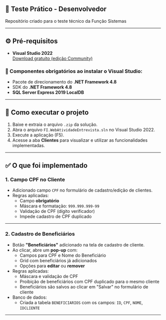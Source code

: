 ## 🧪 Teste Prático - Desenvolvedor

Repositório criado para o teste técnico da Função Sistemas

---

## ⚙️ Pré-requisitos

- **Visual Studio 2022**  
  [Download gratuito (edição Community)](https://visualstudio.microsoft.com/pt-br/downloads/)

### 🔧 Componentes obrigatórios ao instalar o Visual Studio:

- Pacote de direcionamento do **.NET Framework 4.8**
- SDK do **.NET Framework 4.8**
- **SQL Server Express 2019 LocalDB**

---

## 🚀 Como executar o projeto

1. Baixe e extraia o arquivo `.zip` da solução.
2. Abra o arquivo `FI.WebAtividadeEntrevista.sln` no Visual Studio 2022.
3. Execute a aplicação (F5).
4. Acesse a aba **Clientes** para visualizar e utilizar as funcionalidades implementadas.

---

## ✅ O que foi implementado

### 1. Campo CPF no Cliente

- Adicionado campo `CPF` no formulário de cadastro/edição de clientes.
- Regras aplicadas:
  - Campo **obrigatório**
  - Máscara e formatação: `999.999.999-99`
  - Validação de CPF (dígito verificador)
  - Impede cadastro de CPF duplicado

---

### 2. Cadastro de Beneficiários

- Botão **"Beneficiários"** adicionado na tela de cadastro de cliente.
- Ao clicar, abre um **pop-up** com:
  - Campos para CPF e Nome do Beneficiário
  - Grid com beneficiários já adicionados
  - Opções para **editar** ou **remover**
- Regras aplicadas:
  - Máscara e validação de CPF
  - Proibição de beneficiários com CPF duplicado para o mesmo cliente
  - Beneficiários são salvos ao clicar em "Salvar" no formulário de cliente
- Banco de dados:
  - Criada a tabela `BENEFICIARIOS` com os campos: `ID`, `CPF`, `NOME`, `IDCLIENTE`

---
